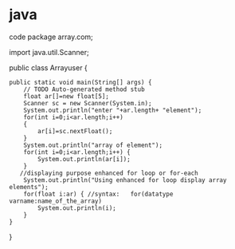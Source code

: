 # java
code
package array.com;

import java.util.Scanner;

public class Arrayuser {

	public static void main(String[] args) {
		// TODO Auto-generated method stub
		float ar[]=new float[5];
		Scanner sc = new Scanner(System.in);
		System.out.println("enter "+ar.length+ "element");
		for(int i=0;i<ar.length;i++) 
		{
			ar[i]=sc.nextFloat();
		}
		System.out.println("array of element");
		for(int i=0;i<ar.length;i++) {
			System.out.println(ar[i]);
	    }
       //displaying purpose enhanced for loop or for-each
		System.out.println("Using enhanced for loop display array elements");
		for(float i:ar) { //syntax:   for(datatype varname:name_of_the_array)
			System.out.println(i);
		}
	}

}

